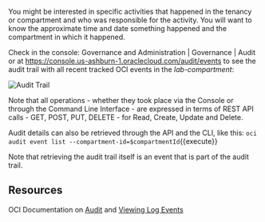 You might be interested in specific activities that happened in the tenancy or compartment and who was responsible for the activity. You will want to know the approximate time and date something happened and the compartment in which it happened. 

Check in the console: Governance and Administration | Governance | Audit or at https://console.us-ashburn-1.oraclecloud.com/audit/events to see the audit trail with all recent tracked OCI events in the *lab-compartment*:

![Audit Trail](/RedExpertAlliance/courses/oci-course/introduction-to-oci/assets/oci-audit-trail.png)

Note that all operations - whether they took place via the Console or through the Command Line Interface - are expressed in terms of REST API calls - GET, POST, PUT, DELETE - for Read, Create, Update and Delete.

Audit details can also be retrieved through the API and the CLI, like this:
`oci audit event list --compartment-id=$compartmentId`{{execute}}

Note that retrieving the audit trail itself is an event that is part of the audit trail.


## Resources
OCI Documentation on [Audit](https://docs.cloud.oracle.com/en-us/iaas/Content/GSG/Tasks/usingaudit.htm) and [Viewing Log Events](https://docs.cloud.oracle.com/en-us/iaas/Content/Audit/Tasks/viewinglogevents.htm)